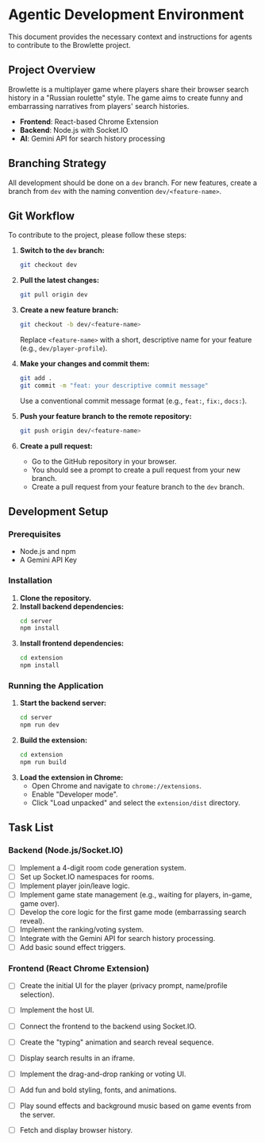 # Agentic Development Environment

This document provides the necessary context and instructions for agents to contribute to the Browlette project.

## Project Overview

Browlette is a multiplayer game where players share their browser search history in a "Russian roulette" style. The game aims to create funny and embarrassing narratives from players' search histories.

- **Frontend**: React-based Chrome Extension
- **Backend**: Node.js with Socket.IO
- **AI**: Gemini API for search history processing

## Branching Strategy

All development should be done on a `dev` branch. For new features, create a branch from `dev` with the naming convention `dev/<feature-name>`.

## Git Workflow

To contribute to the project, please follow these steps:

1.  **Switch to the `dev` branch:**
    ```bash
    git checkout dev
    ```
2.  **Pull the latest changes:**
    ```bash
    git pull origin dev
    ```
3.  **Create a new feature branch:**
    ```bash
    git checkout -b dev/<feature-name>
    ```
    Replace `<feature-name>` with a short, descriptive name for your feature (e.g., `dev/player-profile`).

4.  **Make your changes and commit them:**
    ```bash
    git add .
    git commit -m "feat: your descriptive commit message"
    ```
    Use a conventional commit message format (e.g., `feat:`, `fix:`, `docs:`).

5.  **Push your feature branch to the remote repository:**
    ```bash
    git push origin dev/<feature-name>
    ```

6.  **Create a pull request:**
    - Go to the GitHub repository in your browser.
    - You should see a prompt to create a pull request from your new branch.
    - Create a pull request from your feature branch to the `dev` branch.

## Development Setup

### Prerequisites

- Node.js and npm
- A Gemini API Key

### Installation

1.  **Clone the repository.**
2.  **Install backend dependencies:**
    ```bash
    cd server
    npm install
    ```
3.  **Install frontend dependencies:**
    ```bash
    cd extension
    npm install
    ```

### Running the Application

1.  **Start the backend server:**
    ```bash
    cd server
    npm run dev
    ```
2.  **Build the extension:**
    ```bash
    cd extension
    npm run build
    ```
3.  **Load the extension in Chrome:**
    - Open Chrome and navigate to `chrome://extensions`.
    - Enable "Developer mode".
    - Click "Load unpacked" and select the `extension/dist` directory.

## Task List

### Backend (Node.js/Socket.IO)

- [ ] Implement a 4-digit room code generation system.
- [ ] Set up Socket.IO namespaces for rooms.
- [ ] Implement player join/leave logic.
- [ ] Implement game state management (e.g., waiting for players, in-game, game over).
- [ ] Develop the core logic for the first game mode (embarrassing search reveal).
- [ ] Implement the ranking/voting system.
- [ ] Integrate with the Gemini API for search history processing.
- [ ] Add basic sound effect triggers.

### Frontend (React Chrome Extension)

- [ ] Create the initial UI for the player (privacy prompt, name/profile selection).
- [ ] Implement the host UI.
- [ ] Connect the frontend to the backend using Socket.IO.
- [ ] Create the "typing" animation and search reveal sequence.
- [ ] Display search results in an iframe.
- [ ] Implement the drag-and-drop ranking or voting UI.
- [ ] Add fun and bold styling, fonts, and animations.
- [ ] Play sound effects and background music based on game events from the server.
- [ ] Fetch and display browser history.

